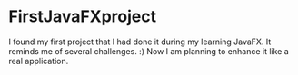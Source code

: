 # FirstJavaFXproject
I found my first project that I had done it during my learning JavaFX. It reminds me of several challenges. :)
Now I am planning to enhance it like a real application.
